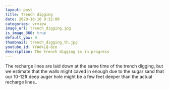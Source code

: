 ```yaml
---
layout: post
title: Trench digging
date: 2020-10-10 9:32:00
categories: vrview
image_url: trench_digging.jpg
is_image_360: true
default_yaw: 0
thumbnail: trench_digging_th.jpg
youtube_id: YYWdkLQ-8zo
description: The trench digging is in progress
---
```

The recharge lines are laid down at the same time of the trench digging, but we estimate that the walls might caved in enough due to the sugar sand that our 10-12ft deep auger hole might be a few feet deeper than the actual recharge lines..
